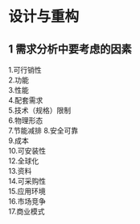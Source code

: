 # 设计与重构
## 1 需求分析中要考虑的因素
1.可行销性   
2.功能  
3.性能  
4.配套需求  
5.技术（规格）限制  
6.物理形态  
7.节能减排 
8.安全可靠  
9.成本   
10.可安装性   
12.全球化  
13.资料  
14.可采购性  
15.应用环境  
16.市场竞争  
17.商业模式   
